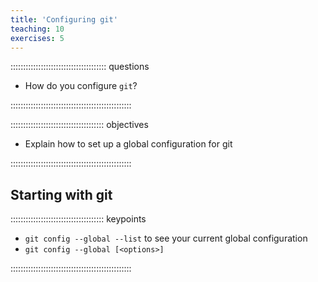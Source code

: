 ```yaml
---
title: 'Configuring git'
teaching: 10
exercises: 5
---
```


:::::::::::::::::::::::::::::::::::::: questions 

- How do you configure `git`?

::::::::::::::::::::::::::::::::::::::::::::::::

::::::::::::::::::::::::::::::::::::: objectives

- Explain how to set up a global configuration for git

::::::::::::::::::::::::::::::::::::::::::::::::

## Starting with git





::::::::::::::::::::::::::::::::::::: keypoints 

- `git config --global --list` to see your current global configuration
- `git config --global [<options>]` 

::::::::::::::::::::::::::::::::::::::::::::::::

